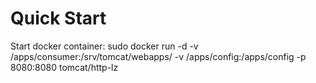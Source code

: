 # Quick Start

Start docker container: sudo docker run -d -v /apps/consumer:/srv/tomcat/webapps/ -v /apps/config:/apps/config -p 8080:8080 tomcat/http-lz
